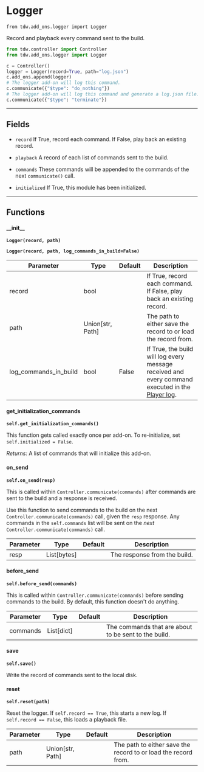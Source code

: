 # Logger

`from tdw.add_ons.logger import Logger`

Record and playback every command sent to the build.

```python
from tdw.controller import Controller
from tdw.add_ons.logger import Logger

c = Controller()
logger = Logger(record=True, path="log.json")
c.add_ons.append(logger)
# The logger add-on will log this command.
c.communicate({"$type": "do_nothing"})
# The logger add-on will log this command and generate a log.json file.
c.communicate({"$type": "terminate"})
```

***

## Fields

- `record` If True, record each command. If False, play back an existing record.

- `playback` A record of each list of commands sent to the build.

- `commands` These commands will be appended to the commands of the next `communicate()` call.

- `initialized` If True, this module has been initialized.

***

## Functions

#### \_\_init\_\_

**`Logger(record, path)`**

**`Logger(record, path, log_commands_in_build=False)`**

| Parameter | Type | Default | Description |
| --- | --- | --- | --- |
| record |  bool |  | If True, record each command. If False, play back an existing record. |
| path |  Union[str, Path] |  | The path to either save the record to or load the record from. |
| log_commands_in_build |  bool  | False | If True, the build will log every message received and every command executed in the [Player log](https://docs.unity3d.com/Manual/LogFiles.html). |

#### get_initialization_commands

**`self.get_initialization_commands()`**

This function gets called exactly once per add-on. To re-initialize, set `self.initialized = False`.

_Returns:_  A list of commands that will initialize this add-on.

#### on_send

**`self.on_send(resp)`**

This is called within `Controller.communicate(commands)` after commands are sent to the build and a response is received.

Use this function to send commands to the build on the next `Controller.communicate(commands)` call, given the `resp` response.
Any commands in the `self.commands` list will be sent on the *next* `Controller.communicate(commands)` call.

| Parameter | Type | Default | Description |
| --- | --- | --- | --- |
| resp |  List[bytes] |  | The response from the build. |

#### before_send

**`self.before_send(commands)`**

This is called within `Controller.communicate(commands)` before sending commands to the build. By default, this function doesn't do anything.

| Parameter | Type | Default | Description |
| --- | --- | --- | --- |
| commands |  List[dict] |  | The commands that are about to be sent to the build. |

#### save

**`self.save()`**

Write the record of commands sent to the local disk.

#### reset

**`self.reset(path)`**

Reset the logger. If `self.record == True`, this starts a new log. If `self.record == False`, this loads a playback file.

| Parameter | Type | Default | Description |
| --- | --- | --- | --- |
| path |  Union[str, Path] |  | The path to either save the record to or load the record from. |
